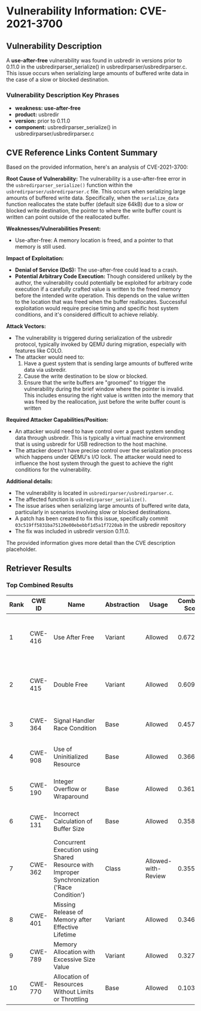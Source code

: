 # Vulnerability Information: CVE-2021-3700

## Vulnerability Description
A **use-after-free** vulnerability was found in usbredir in versions prior to 0.11.0 in the usbredirparser_serialize() in usbredirparser/usbredirparser.c. This issue occurs when serializing large amounts of buffered write data in the case of a slow or blocked destination.

### Vulnerability Description Key Phrases
- **weakness:** **use-after-free**
- **product:** usbredir
- **version:** prior to 0.11.0
- **component:** usbredirparser_serialize() in usbredirparser/usbredirparser.c

## CVE Reference Links Content Summary
Based on the provided information, here's an analysis of CVE-2021-3700:

**Root Cause of Vulnerability:**
The vulnerability is a use-after-free error in the `usbredirparser_serialize()` function within the `usbredirparser/usbredirparser.c` file. This occurs when serializing large amounts of buffered write data. Specifically, when the `serialize_data` function reallocates the state buffer (default size 64kB) due to a slow or blocked write destination, the pointer to where the write buffer count is written can point outside of the reallocated buffer.

**Weaknesses/Vulnerabilities Present:**
- Use-after-free: A memory location is freed, and a pointer to that memory is still used.

**Impact of Exploitation:**
- **Denial of Service (DoS):** The use-after-free could lead to a crash.
- **Potential Arbitrary Code Execution:**  Though considered unlikely by the author, the vulnerability could potentially be exploited for arbitrary code execution if a carefully crafted value is written to the freed memory before the intended write operation. This depends on the value written to the location that was freed when the buffer reallocates. Successful exploitation would require precise timing and specific host system conditions, and it's considered difficult to achieve reliably.

**Attack Vectors:**
- The vulnerability is triggered during serialization of the usbredir protocol, typically invoked by QEMU during migration, especially with features like COLO.
- The attacker would need to:
  1. Have a guest system that is sending large amounts of buffered write data via usbredir.
  2. Cause the write destination to be slow or blocked.
  3.  Ensure that the write buffers are "groomed" to trigger the vulnerability during the brief window where the pointer is invalid. This includes ensuring the right value is written into the memory that was freed by the reallocation, just before the write buffer count is written

**Required Attacker Capabilities/Position:**
- An attacker would need to have control over a guest system sending data through usbredir. This is typically a virtual machine environment that is using usbredir for USB redirection to the host machine.
- The attacker doesn't have precise control over the serialization process which happens under QEMU's I/O lock.  The attacker would need to influence the host system through the guest to achieve the right conditions for the vulnerability.

**Additional details:**

*   The vulnerability is located in `usbredirparser/usbredirparser.c`.
*   The affected function is `usbredirparser_serialize()`.
*   The issue arises when serializing large amounts of buffered write data, particularly in scenarios involving slow or blocked destinations.
*   A patch has been created to fix this issue, specifically commit `03c519ff5831ba75120e00ebebbf1d5a1f7220ab` in the usbredir repository
*   The fix was included in usbredir version 0.11.0.

The provided information gives more detail than the CVE description placeholder.

## Retriever Results

### Top Combined Results

| Rank | CWE ID | Name | Abstraction | Usage | Combined Score | Retrievers | Individual Scores |
|------|--------|------|-------------|-------|---------------|------------|-------------------|
| 1 | CWE-416 | Use After Free | Variant | Allowed | 0.6728 | dense, sparse, graph | dense: 0.564, sparse: 0.208, graph: 0.917 |
| 2 | CWE-415 | Double Free | Variant | Allowed | 0.6097 | dense, sparse, graph | dense: 0.524, sparse: 0.193, graph: 0.805 |
| 3 | CWE-364 | Signal Handler Race Condition | Base | Allowed | 0.4579 | sparse, graph | sparse: 0.176, graph: 1.000 |
| 4 | CWE-908 | Use of Uninitialized Resource | Base | Allowed | 0.3661 | dense, sparse | dense: 0.527, sparse: 0.179 |
| 5 | CWE-190 | Integer Overflow or Wraparound | Base | Allowed | 0.3617 | dense, sparse | dense: 0.525, sparse: 0.173 |
| 6 | CWE-131 | Incorrect Calculation of Buffer Size | Base | Allowed | 0.3585 | dense, sparse | dense: 0.522, sparse: 0.170 |
| 7 | CWE-362 | Concurrent Execution using Shared Resource with Improper Synchronization ('Race Condition') | Class | Allowed-with-Review | 0.3555 | dense, sparse, graph | dense: 0.535, sparse: 0.198, graph: 0.628 |
| 8 | CWE-401 | Missing Release of Memory after Effective Lifetime | Variant | Allowed | 0.3460 | dense, sparse | dense: 0.533, sparse: 0.189 |
| 9 | CWE-789 | Memory Allocation with Excessive Size Value | Variant | Allowed | 0.3275 | sparse, graph | sparse: 0.200, graph: 0.672 |
| 10 | CWE-770 | Allocation of Resources Without Limits or Throttling | Base | Allowed | 0.1032 | sparse | sparse: 0.180 |

